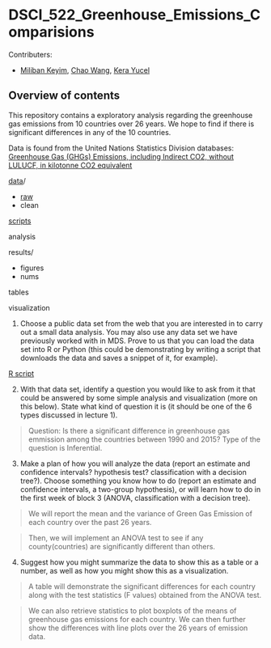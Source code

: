 # DSCI_522_Greenhouse_Emissions_Comparisions

Contributers:
- [Miliban Keyim](https://github.com/mkeyim), [Chao Wang](https://github.com/chaomander2018), [Kera Yucel](https://github.com/K3ra-y)  

## Overview of contents

This repository contains a exploratory analysis regarding the greenhouse gas emissions from 10 countries over 26 years. We hope to find if there is significant differences in any of the 10 countries.

Data is found from the United Nations Statistics Division databases: [Greenhouse Gas (GHGs) Emissions, including Indirect CO2, without LULUCF, in kilotonne CO2 equivalent](http://data.un.org/Data.aspx?d=GHG&f=seriesID%3aGH2)

[data](https://github.com/mkeyim/kyoto-greenhouse-emissions/tree/master/data)/
  - [raw](https://github.com/mkeyim/kyoto-greenhouse-emissions/tree/master/data/raw)
  - clean
  
[scripts](https://github.com/UBC-MDS/DSCI_522-kyoto_greenhouse_emissions/tree/master/scripts)

analysis


results/
  - figures
  - nums

tables

visualization


1. Choose a public data set from the web that you are interested in to carry out a small data analysis. You may also use any data set we have previously worked with in MDS. Prove to us that you can load the data set into R or Python (this could be demonstrating by writing a script that downloads the data and saves a snippet of it, for example).

[R script](https://github.com/UBC-MDS/DSCI_522-kyoto_greenhouse_emissions/blob/master/scripts/2018-11-14_DSCI_522_project_data_GH.R)

2. With that data set, identify a question you would like to ask from it that could be answered by some simple analysis and visualization (more on this below). State what kind of question it is (it should be one of the 6 types discussed in lecture 1).

> Question: Is there a significant difference in greenhouse gas emmission among the countries between 1990 and 2015? Type of the question is Inferential.

3. Make a plan of how you will analyze the data (report an estimate and confidence intervals? hypothesis test? classification with a decision tree?). Choose something you know how to do (report an estimate and confidence intervals, a two-group hypothesis), or will learn how to do in the first week of block 3 (ANOVA, classification with a decision tree).

> We will report the mean and the variance of Green Gas Emission of each country over the past 26 years.

> Then, we will implement an ANOVA test to see if any county(countries) are significantly different than others.

4. Suggest how you might summarize the data to show this as a table or a number, as well as how you might show this as a visualization.

> A table will demonstrate the significant differences for each country along with the test statistics (F values) obtained from the ANOVA test. 

> We can also retrieve statistics to plot boxplots of the means of greenhouse gas emissions for each country. We can then further show the differences with line plots over the 26 years of emission data. 


